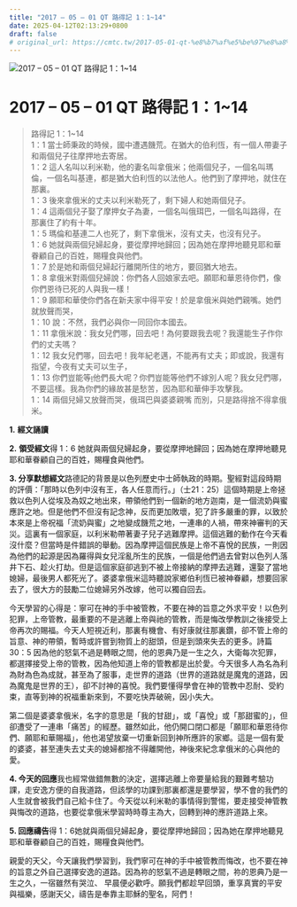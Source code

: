 ```yaml
---
title: "2017 – 05 – 01 QT 路得記 1：1~14"
date: 2025-04-12T02:13:29+0800
draft: false
# original_url: https://cmtc.tw/2017-05-01-qt-%e8%b7%af%e5%be%97%e8%a8%98-1%ef%bc%9a114
---
```


![2017 – 05 – 01 QT 路得記 1：1~14](/images/qt.jpg   "2017 – 05 – 01 QT 路得記 1：1~14")

# 2017 – 05 – 01 QT 路得記 1：1~14

> 路得記 1：1~14  
> 1：1 當士師秉政的時候，國中遭遇饑荒。在猶大的伯利恆，有一個人帶妻子和兩個兒子往摩押地去寄居。  
> 1：2 這人名叫以利米勒，他的妻名叫拿俄米；他兩個兒子，一個名叫瑪倫，一個名叫基連，都是猶大伯利恆的以法他人。他們到了摩押地，就住在那裏。  
> 1：3 後來拿俄米的丈夫以利米勒死了，剩下婦人和她兩個兒子。  
> 1：4 這兩個兒子娶了摩押女子為妻，一個名叫俄珥巴，一個名叫路得，在那裏住了約有十年。  
> 1：5 瑪倫和基連二人也死了，剩下拿俄米，沒有丈夫，也沒有兒子。  
> 1：6 她就與兩個兒婦起身，要從摩押地歸回；因為她在摩押地聽見耶和華眷顧自己的百姓，賜糧食與他們。  
> 1：7 於是她和兩個兒婦起行離開所住的地方，要回猶大地去。  
> 1：8 拿俄米對兩個兒婦說：你們各人回娘家去吧。願耶和華恩待你們，像你們恩待已死的人與我一樣！  
> 1：9 願耶和華使你們各在新夫家中得平安！於是拿俄米與她們親嘴。她們就放聲而哭，  
> 1：10 說：不然，我們必與你一同回你本國去。  
> 1：11 拿俄米說：我女兒們哪，回去吧！為何要跟我去呢？我還能生子作你們的丈夫嗎？  
> 1：12 我女兒們哪，回去吧！我年紀老邁，不能再有丈夫；即或說，我還有指望，今夜有丈夫可以生子，  
> 1：13 你們豈能等他們長大呢？你們豈能等他們不嫁別人呢？我女兒們哪，不要這樣。我為你們的緣故甚是愁苦，因為耶和華伸手攻擊我。  
> 1：14 兩個兒婦又放聲而哭，俄珥巴與婆婆親嘴 而別，只是路得捨不得拿俄米。

**1.** **經文誦讀**

**2.** **領受經文**得 1：6 她就與兩個兒婦起身，要從摩押地歸回；因為她在摩押地聽見耶和華眷顧自己的百姓，賜糧食與他們。

**3. 分享默想經文**路德記的背景是以色列歷史中士師執政的時期。聖經對這段時期的評價：「那時以色列中沒有王，各人任意而行。」（士21：25）這個時期是上帝拯救以色列人從埃及為奴之地出來，帶領他們到一個新的地方迦南，是一個流奶與蜜應許之地。但是他們不但沒有記念神，反而更加敗壞，犯了許多嚴重的罪，以致於本來是上帝祝福「流奶與蜜」之地變成饑荒之地，一連串的人禍，帶來神審判的天災。這裏有一個家庭，以利米勒帶著妻子兒子逃難摩押。這個逃難的動作在今天看沒什麼？但當時是件錯誤的舉動。因為摩押這個民族是上帝不喜悅的民族，一則因為他們的起源是因為羅得與女兒淫亂所生的民族，一個是他們過去曾對以色列人落井下石、趁火打劫。但是這個家庭卻逃到不被上帝接納的摩押去逃難，還娶了當地媳婦，最後男人都死光了。婆婆拿俄米這時聽說家鄉伯利恆已被神眷顧，想要回家去了，很大方的鼓勵二位媳婦另外改嫁，他可以獨自回去。

今天學習的心得是：寧可在神的手中被管教，不要在神的旨意之外求平安！以色列犯罪，上帝管教，最重要的不是逃離上帝與祂的管教，而是悔改學教訓之後接受上帝再次的賜福。今天人短視近利，那裏有機會、有好康就往那裏鑽，卻不管上帝的旨意、神的帶領，暫時或許嘗到物質上的甜頭，但是到頭來失去的更多。詩篇30：5 因為他的怒氣不過是轉眼之間，他的恩典乃是一生之久，大衛每次犯罪，都選擇接受上帝的管教，因為他知道上帝的管教都是出於愛。今天很多人為名為利為財為色為成就，甚至為了服事，走世界的道路（世界的道路就是魔鬼的道路，因為魔鬼是世界的王），卻不討神的喜悅。我們要懂得學會在神的管教中忍耐、受約束，直等到神的祝福重新來到，不要吃快弄破碗，因小失大。

第二個是婆婆拿俄米，名字的意思是「我的甘甜」，或「喜悅」或「那甜蜜的」，但卻遭受了一連串「痛苦」的經歷。雖然如此，他仍開口閉口都是「願耶和華恩待你們、願耶和華賜福」，他也渴望放棄一切重新回到神所應許的家鄉。這是一個有愛的婆婆，甚至連失去丈夫的媳婦都捨不得離開他，神後來紀念拿俄米的心與他的愛。

**4. 今天的回應**我也經常做錯無數的決定，選擇逃離上帝要量給我的艱難考驗功課，走安逸方便的自我道路，但該學的功課到那裏都還是要學習，學不會的我們的人生就會被我們自己給卡住了。今天從以利米勒的事情得到警惕，要走接受神管教與悔改的道路，也要從拿俄米學習時時尊主為大，回轉到神的應許道路上來。

**5. 回應禱告**得 1：6她就與兩個兒婦起身，要從摩押地歸回；因為她在摩押地聽見耶和華眷顧自己的百姓，賜糧食與他們。

親愛的天父，今天讓我們學習到，我們寧可在神的手中被管教而悔改，也不要在神的旨意之外自己選擇安逸的道路。因為祢的怒氣不過是轉眼之間，祢的恩典乃是一生之久，一宿雖然有哭泣、 早晨便必歡呼。願我們都趁早回頭，重享真實的平安與福樂，感謝天父，禱告是奉靠主耶穌的聖名，阿們！